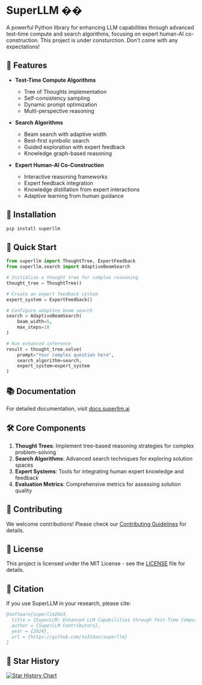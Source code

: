 # SuperLLM ��

A powerful Python library for enhancing LLM capabilities through advanced test-time compute and search algorithms, focusing on expert human-AI co-construction.
This project is under consturction. Don't come with any expectations!

## 🌟 Features

- **Test-Time Compute Algorithms**
  - Tree of Thoughts implementation
  - Self-consistency sampling
  - Dynamic prompt optimization
  - Multi-perspective reasoning

- **Search Algorithms**
  - Beam search with adaptive width
  - Best-first symbolic search
  - Guided exploration with expert feedback
  - Knowledge graph-based reasoning

- **Expert Human-AI Co-Construction**
  - Interactive reasoning frameworks
  - Expert feedback integration
  - Knowledge distillation from expert interactions
  - Adaptive learning from human guidance

## 🚀 Installation

```bash
pip install superllm
```

## 🔧 Quick Start

```python
from superllm import ThoughtTree, ExpertFeedback
from superllm.search import AdaptiveBeamSearch

# Initialize a thought tree for complex reasoning
thought_tree = ThoughtTree()

# Create an expert feedback system
expert_system = ExpertFeedback()

# Configure adaptive beam search
search = AdaptiveBeamSearch(
    beam_width=5,
    max_steps=10
)

# Run enhanced inference
result = thought_tree.solve(
    prompt="Your complex question here",
    search_algorithm=search,
    expert_system=expert_system
)
```

## 📚 Documentation

For detailed documentation, visit [docs.superllm.ai](https://docs.superllm.ai)

## 🛠️ Core Components

1. **Thought Trees**: Implement tree-based reasoning strategies for complex problem-solving
2. **Search Algorithms**: Advanced search techniques for exploring solution spaces
3. **Expert Systems**: Tools for integrating human expert knowledge and feedback
4. **Evaluation Metrics**: Comprehensive metrics for assessing solution quality

## 🤝 Contributing

We welcome contributions! Please check our [Contributing Guidelines](CONTRIBUTING.md) for details.

## 📄 License

This project is licensed under the MIT License - see the [LICENSE](LICENSE) file for details.

## 🔗 Citation

If you use SuperLLM in your research, please cite:

```bibtex
@software{superllm2024,
  title = {SuperLLM: Enhanced LLM Capabilities through Test-Time Compute},
  author = {SuperLLM Contributors},
  year = {2024},
  url = {https://github.com/to314as/superllm}
}
```

## 🌟 Star History

[![Star History Chart](https://api.star-history.com/svg?repos=to314as/superllm&type=Date)](https://star-history.com/#to314as/superllm&Date)
